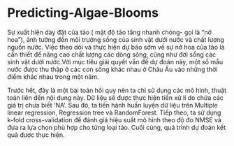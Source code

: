 # Predicting-Algae-Blooms

  Sự xuất hiện dày đặt của tảo ( mật độ tảo tăng nhanh chóng- gọi là “nở hoa”), ảnh tưởng đến môi trường sống của sinh vật dưới nước và chất lượng nguồn nước. Việc theo dõi và thực hiện dự báo sớm về sự nở hoa của tảo là cần thiết để nâng cao chất lượng các dòng sông, cũng như đời sống các sinh vật dưới nước.Với mục tiêu giải quyết vấn đề dự đoán này, một số mẫu nước được thu thập ở các con sông khác nhau ở Châu Âu vào những thời điểm khác nhau trong một năm. 
  
  Trước hết, đây là một bài toán hồi quy nên ta chỉ sử dụng các mô hình, thuật toán liên đến nội dung này. Dữ liệu sẽ được thực hiện tiền xử lí do chứa các giá trị chưa biết ‘NA’. Sau đó, ta tiến hành huấn luyện dữ liệu trên Multiple linear regression, Regression tree và RandomForest. Tiếp theo, ta sử dụng k-fold cross-validation để đánh giá hiệu suất mô hình theo độ đo NMSE và đưa ra lựa chọn phù hợp cho từng loại tảo. Cuối cùng, quá trình dự đoán kết quả được thực hiện.
